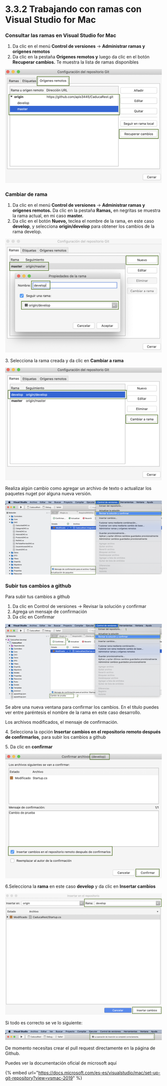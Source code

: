 # 3.3.2 Trabajando con ramas con Visual Studio for Mac

### Consultar las ramas en Visual Studio for Mac

1. Da clic en el menú **Control de versiones** -> **Administrar ramas y orígenes remotos**
2. Da clic en la pestaña **Orígenes remotos y** luego da clic en el botón **Recuperar cambios.** Te muestra la lista de ramas disponibles

![](<../../../.gitbook/assets/image (308).png>)

### Cambiar de rama

1. Da clic en el menú **Control de versiones** -> **Administrar ramas y orígenes remotos.** Da clic en la pestaña **Ramas,** en negritas se muestra la rama actual, en mi caso **master.**
2. Da clic en el botón **Nuevo,** teclea el nombre de la rama, en este caso **develop**, y selecciona **origin/develop** para obtener los cambios de la rama develop.

![](<../../../.gitbook/assets/image (310).png>)

3\. Selecciona la rama creada y da clic en **Cambiar a rama**

![](<../../../.gitbook/assets/image (318).png>)

Realiza algún cambio como agregar un archivo de texto o actualizar los paquetes nuget por alguna nueva versión.

![](<../../../.gitbook/assets/image (313).png>)

### Subir tus cambios a github

Para subir tus cambios a github

1. Da clic en Control de versiones -> Revisar la solución y confirmar
2. Agrega un mensaje de confirmación
3. Da clic en Confirmar

![](<../../../.gitbook/assets/image (319).png>)

Se abre una nueva ventana para confirmar los cambios. En el título puedes ver entre paréntesis el nombre de la rama en este caso desarrollo.

Los archivos modificados, el mensaje de confirmación.

4\. Selecciona la opción **Insertar cambios en el repositorio remoto después de confirmarlos,** para subir los cambios a github

5\. Da clic en **confirmar**

![](<../../../.gitbook/assets/image (320).png>)

6.Selecciona la **rama** en este caso **develop** y da clic en **Insertar cambios**

![](<../../../.gitbook/assets/image (321).png>)

Si todo es correcto se ve lo siguiente:

![](<../../../.gitbook/assets/image (322).png>)

De momento necesitas crear el pull request directamente en la página de Github.

Puedes ver la documentación oficial de microsoft aquí

{% embed url="https://docs.microsoft.com/es-es/visualstudio/mac/set-up-git-repository?view=vsmac-2019" %}


